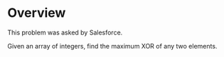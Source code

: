 # Overview 

This problem was asked by Salesforce.

Given an array of integers, find the maximum XOR of any two elements.
